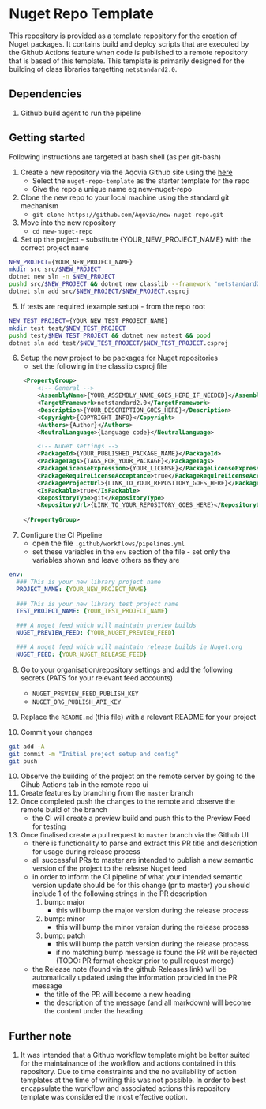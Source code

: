 # Nuget Repo Template

This repository is provided as a template repository for the creation of Nuget packages. It contains build and deploy scripts that are executed by the Github Actions feature when code is published to a remote repository that is based of this template. This template is primarily designed for the building of class libraries targetting `netstandard2.0`.

## Dependencies
1. Github build agent to run the pipeline

## Getting started

Following instructions are targeted at bash shell (as per git-bash)

1. Create a new repository via the Aqovia Github site using the  [here](https://github.com/organizations/Aqovia/repositories/new)
    - Select the `nuget-repo-template` as the starter template for the repo
    - Give the repo a unique name eg new-nuget-repo
2. Clone the new repo to your local machine using the standard git mechanism
    - `git clone https://github.com/Aqovia/new-nuget-repo.git`
3. Move into the new repository
    - `cd new-nuget-repo`
4. Set up the project - substitute {YOUR_NEW_PROJECT_NAME} with the correct project name
```bash
NEW_PROJECT={YOUR_NEW_PROJECT_NAME}
mkdir src src/$NEW_PROJECT
dotnet new sln -n $NEW_PROJECT
pushd src/$NEW_PROJECT && dotnet new classlib --framework "netstandard2.0" && popd
dotnet sln add src/$NEW_PROJECT/$NEW_PROJECT.csproj
```
5. If tests are required (example setup) - from the repo root
```bash
NEW_TEST_PROJECT={YOUR_NEW_TEST_PROJECT_NAME}
mkdir test test/$NEW_TEST_PROJECT
pushd test/$NEW_TEST_PROJECT && dotnet new mstest && popd
dotnet sln add test/$NEW_TEST_PROJECT/$NEW_TEST_PROJECT.csproj
``` 
6. Setup the new project to be packages for Nuget repositories
    - set the following in the classlib csproj file
```xml
	<PropertyGroup>
		<!-- General -->
		<AssemblyName>{YOUR_ASSEMBLY_NAME_GOES_HERE_IF_NEEDED}</AssemblyName>
		<TargetFramework>netstandard2.0</TargetFramework>
		<Description>{YOUR_DESCRIPTION_GOES_HERE}</Description>
		<Copyright>{COPYRIGHT_INFO}</Copyright>
		<Authors>{Author}</Authors>
		<NeutralLanguage>{Language code}</NeutralLanguage>

		<!-- NuGet settings -->
		<PackageId>{YOUR_PUBLISHED_PACKAGE_NAME}</PackageId>
		<PackageTags>{TAGS_FOR_YOUR_PACKAGE}</PackageTags>
		<PackageLicenseExpression>{YOUR_LICENSE}</PackageLicenseExpression>
		<PackageRequireLicenseAcceptance>true</PackageRequireLicenseAcceptance>
		<PackageProjectUrl>{LINK_TO_YOUR_REPOSITORY_GOES_HERE}</PackageProjectUrl>
		<IsPackable>true</IsPackable>
		<RepositoryType>git</RepositoryType>
    	<RepositoryUrl>{LINK_TO_YOUR_REPOSITORY_GOES_HERE}</RepositoryUrl>
		
	</PropertyGroup>
```

7. Configure the CI Pipeline
    - open the file `.github/workflows/pipelines.yml`
    - set these variables in the `env` section of the file - set only the variables shown and leave others as they are
```yaml
env:
  ### This is your new library project name
  PROJECT_NAME: {YOUR_NEW_PROJECT_NAME}
  
  ### This is your new library test project name
  TEST_PROJECT_NAME: {YOUR_TEST_PROJECT_NAME}

  ### A nuget feed which will maintain preview builds
  NUGET_PREVIEW_FEED: {YOUR_NUGET_PREVIEW_FEED}

  ### A nuget feed which will maintain release builds ie Nuget.org
  NUGET_FEED: {YOUR_NUGET_RELEASE_FEED}
```

8. Go to your organisation/repository settings and add the following secrets (PATS for your relevant feed accounts)
    - `NUGET_PREVIEW_FEED_PUBLISH_KEY`
    - `NUGET_ORG_PUBLISH_API_KEY`

8. Replace the `README.md` (this file) with a relevant README for your project

9. Commit your changes
```bash
git add -A
git commit -m "Initial project setup and config"
git push
```
10. Observe the building of the project on the remote server by going to the Gihub Actions tab in the remote repo ui
11. Create features by branching from the `master` branch
12. Once completed push the changes to the remote and observe the remote build of the branch
    - the CI will create a preview build and push this to the Preview Feed for testing
13. Once finalised create a pull request to `master` branch via the Github UI
    - there is functionality to parse and extract this PR title and description for usage during release process
    - all successful PRs to master are intended to publish a new semantic version of the project to the release Nuget feed
    - in order to inform the CI pipeline of what your intended semantic version update should be for this change (pr to master) you should include 1 of the following strings in the PR description
        1. bump: major
            - this will bump the major version during the release process
        2. bump: minor
            - this will bump the minor version during the release process
        3. bump: patch
            - this will bump the patch version during the release process
            - if no matching bump message is found the PR will be rejected (TODO: PR format checker prior to pull request merge)
    - the Release note (found via the github Releases link) will be automatically updated using the information provided in the PR message
        - the title of the PR will become a new heading
        - the description of the message (and all markdown) will become the content under the heading

## Further note
1. It was intended that a Github workflow template might be better suited for the maintainance of the workflow and actions contained in this repository. Due to time constraints and the no availability of action templates at the time of writing this was not possible. In order to best encapsulate the workflow and associated actions this repository template was considered the most effective option. 






